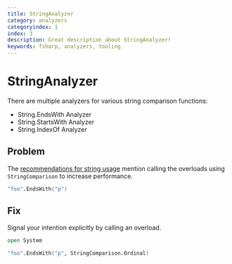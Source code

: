 ```yaml
---
title: StringAnalyzer
category: analyzers
categoryindex: 1
index: 3
description: Great description about StringAnalyzer!
keywords: fsharp, analyzers, tooling
---
```


# StringAnalyzer

There are multiple analyzers for various string comparison functions:

- String.EndsWith Analyzer
- String.StartsWith Analyzer
- String.IndexOf Analyzer

## Problem

The [recommendations for string usage](https://learn.microsoft.com/en-us/dotnet/standard/base-types/best-practices-strings#recommendations-for-string-usage) mention calling the overloads using `StringComparison` to increase performance.

```fsharp
"foo".EndsWith("p")
```

## Fix

Signal your intention explicitly by calling an overload.

```fsharp
open System

"foo".EndsWith("p", StringComparison.Ordinal)
```